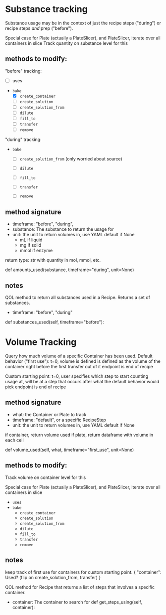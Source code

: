 # Substance tracking
Substance usage may be in the context of just the recipe steps ("during") or recipe steps *and* prep ("before").

Special case for Plate (actually a PlateSlicer), and PlateSlicer, iterate over all containers in slice
Track quantity on substance level for this

## methods to modify:

"before" tracking:
- [ ] uses
- `bake`
  - [x] `create_container`
  - [ ] `create_solution`
  - [ ] `create_solution_from`
  - [ ] `dilute`
  - [ ] `fill_to`
  - [ ] `transfer`
  - [ ] `remove`

"during" tracking:
- `bake`
    - [ ] `create_solution_from` (only worried about source)
    - [ ] `dilute`
    - [ ] `fill_to`
    - [ ] `transfer`
    - [ ] `remove`
  


## method signature
- timeframe: "before", "during",
- substance: The substance to return the usage for
- unit: the unit to return volumes in, use YAML default if None
  - mL if liquid
  - mg if solid
  - mmol if enzyme

return type: str with quantity in mol, mmol, etc.

def amounts_used(substance, timeframe="during", unit=None)


## notes
QOL method to return all substances used in a Recipe. Returns a set of substances.
- timeframe: "before", "during"
 
def substances_used(self, timeframe="before"):


# Volume Tracking
Query how much volume of a specific Container has been used.
Default behavior ("first use"): 
    t=0, volume is defined is defined as the volume of the container right before the first transfer out of it
    endpoint is end of recipe

Custom starting point:
    t=0, user specifies which step to start counting usage at, will be at a step that occurs after what the default behavior would pick
    endpoint is end of recipe

## method signature
- what: the Container or Plate to track
- timeframe: "default", or a specific RecipeStep
- unit: the unit to return volumes in, use YAML default if None

if container, return volume used
if plate, return dataframe with volume in each cell

def volume_used(self, what, timeframe="first_use", unit=None)


## methods to modify:
Track volume on container level for this

Special case for Plate (actually a PlateSlicer), and PlateSlicer, iterate over all containers in slice

- `uses`
- `bake`
    - `create_container`
    - `create_solution`
    - `create_solution_from`
    - `dilute`
    - `fill_to`
    - `transfer`
    - `remove`

## notes
keep track of first use for containers for custom starting point.
{
"container": Used? (flip on create_solution_from, transfer)
}



QOL method for Recipe that returns a list of steps that involves a specific container.

- container: The container to search for
def get_steps_using(self, container):

